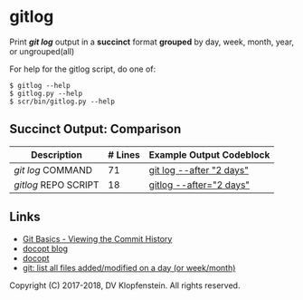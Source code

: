 # gitlog
Print **_git log_** output in a **succinct** format **grouped** by day, week, month, year, or ungrouped(all)    

For help for the gitlog script, do one of:
```
$ gitlog --help
$ gitlog.py --help
$ scr/bin/gitlog.py --help
```

## Succinct Output: Comparison

| Description           | # Lines | Example Output Codeblock
|-----------------------|---------|-------------------------
| _git log_ COMMAND     |      71 | [git log --after "2 days"](doc/md/README_example_succint.md#cmdline-call-git-log-from-the-command-line)
| _gitlog_ REPO SCRIPT  |      18 | [gitlog --after="2 days"](doc/md/README_example_succint.md#script-call-git-log-through-the-gitlog-script)


## Links

- [Git Basics - Viewing the Commit History](https://git-scm.com/book/en/v1/Git-Basics-Viewing-the-Commit-History)
- [docopt blog](https://www.robjwells.com/2015/06/you-should-be-using-docopt)
- [docopt](https://github.com/docopt/docopt)
- [git: list all files added/modified on a day (or week/month)](
   https://stackoverflow.com/questions/8016645/git-list-all-files-added-modified-on-a-day-or-week-month)

Copyright (C) 2017-2018, DV Klopfenstein. All rights reserved.
